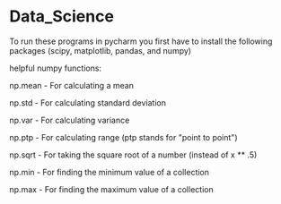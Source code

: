 # Data_Science
To run these programs in pycharm you first have to install the following packages (scipy, matplotlib, pandas, and numpy)

 helpful numpy functions:

np.mean - For calculating a mean

np.std - For calculating standard deviation

np.var - For calculating variance

np.ptp - For calculating range (ptp stands for "point to point")

np.sqrt - For taking the square root of a number (instead of x ** .5)

np.min - For finding the minimum value of a collection

np.max - For finding the maximum value of a collection
